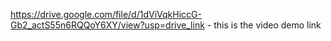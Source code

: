 https://drive.google.com/file/d/1dViVqkHiccG-Gb2_actS55n6RQQoY6XY/view?usp=drive_link - this is the video demo link

